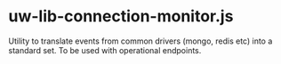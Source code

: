 # uw-lib-connection-monitor.js
Utility to translate events from common drivers (mongo, redis etc) into a standard set. To be used with operational endpoints.

